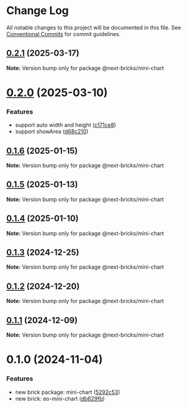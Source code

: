 # Change Log

All notable changes to this project will be documented in this file.
See [Conventional Commits](https://conventionalcommits.org) for commit guidelines.

## [0.2.1](https://github.com/easyops-cn/next-advanced-bricks/compare/@next-bricks/mini-chart@0.2.0...@next-bricks/mini-chart@0.2.1) (2025-03-17)

**Note:** Version bump only for package @next-bricks/mini-chart





# [0.2.0](https://github.com/easyops-cn/next-advanced-bricks/compare/@next-bricks/mini-chart@0.1.6...@next-bricks/mini-chart@0.2.0) (2025-03-10)


### Features

* support auto width and height ([c171ce8](https://github.com/easyops-cn/next-advanced-bricks/commit/c171ce89d334ea19646cc3de7952abc98dd667ed))
* support showArea ([d68c210](https://github.com/easyops-cn/next-advanced-bricks/commit/d68c21069da47bef6b8d339839b89478be432df8))





## [0.1.6](https://github.com/easyops-cn/next-advanced-bricks/compare/@next-bricks/mini-chart@0.1.5...@next-bricks/mini-chart@0.1.6) (2025-01-15)

**Note:** Version bump only for package @next-bricks/mini-chart





## [0.1.5](https://github.com/easyops-cn/next-advanced-bricks/compare/@next-bricks/mini-chart@0.1.4...@next-bricks/mini-chart@0.1.5) (2025-01-13)

**Note:** Version bump only for package @next-bricks/mini-chart





## [0.1.4](https://github.com/easyops-cn/next-bricks/compare/@next-bricks/mini-chart@0.1.3...@next-bricks/mini-chart@0.1.4) (2025-01-10)

**Note:** Version bump only for package @next-bricks/mini-chart





## [0.1.3](https://github.com/easyops-cn/next-bricks/compare/@next-bricks/mini-chart@0.1.2...@next-bricks/mini-chart@0.1.3) (2024-12-25)

**Note:** Version bump only for package @next-bricks/mini-chart





## [0.1.2](https://github.com/easyops-cn/next-bricks/compare/@next-bricks/mini-chart@0.1.1...@next-bricks/mini-chart@0.1.2) (2024-12-20)

**Note:** Version bump only for package @next-bricks/mini-chart





## [0.1.1](https://github.com/easyops-cn/next-bricks/compare/@next-bricks/mini-chart@0.1.0...@next-bricks/mini-chart@0.1.1) (2024-12-09)

**Note:** Version bump only for package @next-bricks/mini-chart





# 0.1.0 (2024-11-04)


### Features

* new brick package: mini-chart ([5292c53](https://github.com/easyops-cn/next-bricks/commit/5292c5350f58c4e801c735aac06e7ac668781db5))
* new brick: eo-mini-chart ([db629fb](https://github.com/easyops-cn/next-bricks/commit/db629fbb336d625fcd4a4da47ff59db7d688401e))

